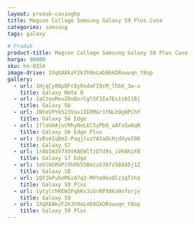 ```yaml
---
layout: produk-casinghp
title: Magcon Collage Samsung Galaxy S9 Plus Case
categories: samsung
tags: galaxy

# Produk
product-title: Magcon Collage Samsung Galaxy S9 Plus Case
harga: 90000
sku: hn-0154
image-drive: 1XqXAAkzF2k3h9oLmb9GkDRswuqn_t8op
gallery:
  - url: 1HjqCy80pQFc8yRsdaFIQcM_lhbX_3w-u
    title: Galaxy Note 8
  - url: 1aCteuMvuZ8uQvrCglSF3Ia7Es1sb11Bj
    title: Galaxy S6
  - url: 1NYeVPYk523VaviIERMGr1fNLb9g0PChf
    title: Galaxy S6 Edge
  - url: 1flaUmAjucMhyNeLEC5yPbO_aAfaSw6qN
    title: Galaxy S6 Edge Plus
  - url: 1vBsmIqBmI-PagjlvzYASaOLHjdXyoI06
    title: Galaxy S7
  - url: 1rAb1W3V7X0tKAEWlTzO7d9s_iVkNhiFB
    title: Galaxy S7 Edge
  - url: 1eGlH5RGPiVhRb55BmiuS36fz58A85j1Z
    title: Galaxy S8
  - url: 1QYJkPvbeMGzA7q3-MVtm9GxQlz1qTzh3
    title: Galaxy S8 Plus
  - url: 1ytylchKEW1PqkKx3sGrKPX8ka9nforjx
    title: Galaxy S9
  - url: 1XqXAAkzF2k3h9oLmb9GkDRswuqn_t8op
    title: Galaxy S9 Plus
---
```

